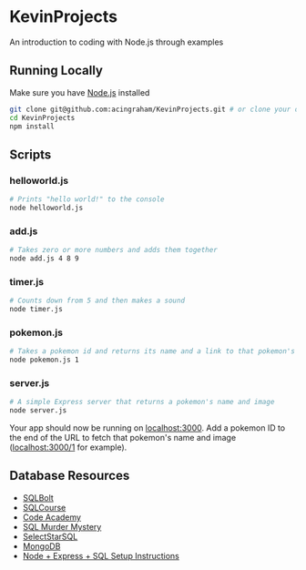 # KevinProjects

An introduction to coding with Node.js through examples

## Running Locally

Make sure you have [Node.js](http://nodejs.org/) installed

```sh
git clone git@github.com:acingraham/KevinProjects.git # or clone your own fork
cd KevinProjects
npm install
```

## Scripts
### helloworld.js
```sh
# Prints "hello world!" to the console
node helloworld.js
```

### add.js
```sh
# Takes zero or more numbers and adds them together
node add.js 4 8 9
```

### timer.js
```sh
# Counts down from 5 and then makes a sound
node timer.js
```

### pokemon.js
```sh
# Takes a pokemon id and returns its name and a link to that pokemon's image
node pokemon.js 1
```

### server.js
```sh
# A simple Express server that returns a pokemon's name and image
node server.js
```
Your app should now be running on [localhost:3000](http://localhost:3000/). Add a pokemon ID to the end of the URL to fetch that pokemon's name and image ([localhost:3000/1](http://localhost:3000/1) for example).

## Database Resources 
- [SQLBolt](https://sqlbolt.com/)
- [SQLCourse](https://www.sqlcourse.com/)
- [Code Academy](https://www.codecademy.com/learn/learn-sql)
- [SQL Murder Mystery](https://mystery.knightlab.com/)
- [SelectStarSQL](https://selectstarsql.com/)
- [MongoDB](https://www.mongodb.com/online)
- [Node + Express + SQL Setup Instructions](https://blog.logrocket.com/nodejs-expressjs-postgresql-crud-rest-api-example/)